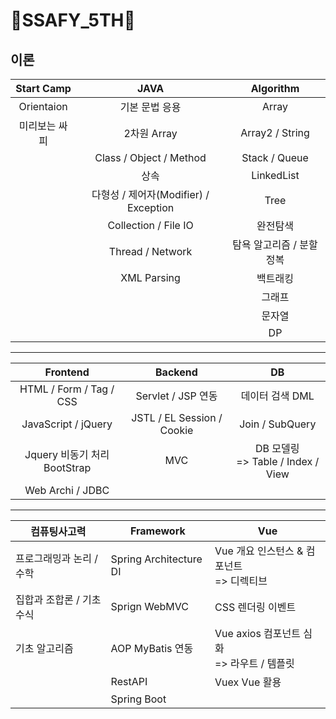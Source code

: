 # 🤜SSAFY_5TH🤛

## 이론

|  Start Camp   |                 JAVA                  |        Algorithm         |
| :-----------: | :-----------------------------------: | :----------------------: |
|  Orientaion   |            기본 문법 응용             |          Array           |
| 미리보는 싸피 |              2차원 Array              |     Array2 / String      |
|               |        Class / Object / Method        |      Stack / Queue       |
|               |                 상속                  |        LinkedList        |
|               | 다형성 / 제어자(Modifier) / Exception |           Tree           |
|               |         Collection / File IO          |         완전탐색         |
|               |           Thread / Network            | 탐욕 알고리즘 / 분할정복 |
|               |              XML Parsing              |         백트래킹         |
|               |                                       |          그래프          |
|               |                                       |          문자열          |
|               |                                       |            DP            |

-----

|           Frontend           |          Backend           |                    DB                     |
| :--------------------------: | :------------------------: | :---------------------------------------: |
|   HTML / Form / Tag / CSS    |     Servlet / JSP 연동     |              데이터 검색 DML              |
|     JavaScript / jQuery      | JSTL / EL Session / Cookie |              Join / SubQuery              |
| Jquery 비동기 처리 BootStrap |            MVC             | DB 모델링  <br /> => Table / Index / View |
|       Web Archi / JDBC       |                            |                                           |

-----

| 컴퓨팅사고력              | Framework              | Vue                                               |
| ------------------------- | ---------------------- | ------------------------------------------------- |
| 프로그래밍과 논리 / 수학  | Spring Architecture DI | Vue 개요 인스턴스 & 컴포넌트<br /> => 디렉티브    |
| 집합과 조합론 / 기초 수식 | Sprign WebMVC          | CSS 렌더링 이벤트                                 |
| 기초 알고리즘             | AOP MyBatis 연동       | Vue axios 컴포넌트 심화 <br /> => 라우트 / 템플릿 |
|                           | RestAPI                | Vuex Vue 활용                                     |
|                           | Spring Boot            |                                                   |